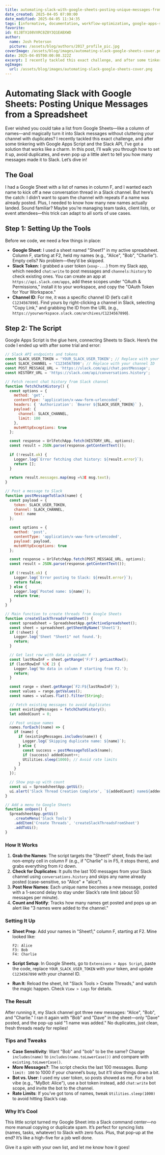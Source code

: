 ```yaml
---
title: automating-slack-with-google-sheets-posting-unique-messages-from-a-spreadsheet
date_created: 2025-04-05 07:00:00
date_modified: 2025-04-05 11:34:35
tags: [informative, documentation, workflow-optimization, google-apps-script, slack-integration, automation]
favorite: 
id: 01JBTX108VXRC8Z8Y3Q1EABXWD
author:
  name: Josh Peterson
  picture: /assets/blog/authors/2017_profile_pic.jpg
coverImage: /assets/blog/images/automating-slack-google-sheets-cover.png
date: 2025-04-05T00:00:00.322Z
excerpt: I recently tackled this exact challenge, and after some tinkering with Google Apps Script and the Slack API, I’ve got a solution that works like a charm.
ogImage:
  url: /assets/blog/images/automating-slack-google-sheets-cover.png
---
```

# Automating Slack with Google Sheets: Posting Unique Messages from a Spreadsheet

Ever wished you could take a list from Google Sheets—like a column of names—and magically turn it into Slack messages without cluttering your channel with duplicates? I recently tackled this exact challenge, and after some tinkering with Google Apps Script and the Slack API, I’ve got a solution that works like a charm. In this post, I’ll walk you through how to set it up, avoid duplicates, and even pop up a little alert to tell you how many messages made it to Slack. Let’s dive in!

## The Goal

I had a Google Sheet with a list of names in column F, and I wanted each name to kick off a new conversation thread in a Slack channel. But here’s the catch: I didn’t want to spam the channel with repeats if a name was already posted. Plus, I needed to know how many new names actually landed. Sound familiar? Maybe you’re managing team tasks, client lists, or event attendees—this trick can adapt to all sorts of use cases.

## Step 1: Setting Up the Tools

Before we code, we need a few things in place:

- **Google Sheet**: I used a sheet named "Sheet1" in my active spreadsheet. Column F, starting at F2, held my names (e.g., "Alice", "Bob", "Charlie"). Empty cells? No problem—they’d be skipped.
- **Slack Token**: I grabbed a user token (`xoxp-...`) from my Slack app, which needed `chat:write` to post messages and `channels:history` to check existing ones. You can create an app at `https://api.slack.com/apps`, add these scopes under "OAuth & Permissions," install it to your workspace, and copy the "OAuth Token for Your Workspace."
- **Channel ID**: For me, it was a specific channel ID (let’s call it `C1234567890`). Find yours by right-clicking a channel in Slack, selecting "Copy Link," and grabbing the ID from the URL (e.g., `https://yourworkspace.slack.com/archives/C1234567890`).

## Step 2: The Script

Google Apps Script is the glue here, connecting Sheets to Slack. Here’s the code I ended up with after some trial and error:

```javascript
// Slack API endpoints and tokens
const SLACK_USER_TOKEN = 'YOUR_SLACK_USER_TOKEN'; // Replace with your user token
const SLACK_CHANNEL = 'C1234567890'; // Replace with your channel ID
const POST_MESSAGE_URL = 'https://slack.com/api/chat.postMessage';
const HISTORY_URL = 'https://slack.com/api/conversations.history';

// Fetch recent chat history from Slack channel
function fetchChatHistory() {
  const options = {
    method: 'get',
    contentType: 'application/x-www-form-urlencoded',
    headers: { 'Authorization': `Bearer ${SLACK_USER_TOKEN}` },
    payload: {
      channel: SLACK_CHANNEL,
      limit: 100
    },
    muteHttpExceptions: true
  };

  const response = UrlFetchApp.fetch(HISTORY_URL, options);
  const result = JSON.parse(response.getContentText());
  
  if (!result.ok) {
    Logger.log(`Error fetching chat history: ${result.error}`);
    return [];
  }
  
  return result.messages.map(msg =%3E msg.text);
}

// Post a message to Slack
function postMessageToSlack(name) {
  const payload = {
    token: SLACK_USER_TOKEN,
    channel: SLACK_CHANNEL,
    text: name
  };

  const options = {
    method: 'post',
    contentType: 'application/x-www-form-urlencoded',
    payload: payload,
    muteHttpExceptions: true
  };

  const response = UrlFetchApp.fetch(POST_MESSAGE_URL, options);
  const result = JSON.parse(response.getContentText());
  
  if (!result.ok) {
    Logger.log(`Error posting to Slack: ${result.error}`);
    return false;
  } else {
    Logger.log(`Posted name: ${name}`);
    return true;
  }
}

// Main function to create threads from Google Sheets
function createSlackThreadsFromSheet() {
  const spreadsheet = SpreadsheetApp.getActiveSpreadsheet();
  const sheet = spreadsheet.getSheetByName('Sheet1');
  if (!sheet) {
    Logger.log('Sheet "Sheet1" not found.');
    return;
  }

  // Get last row with data in column F
  const lastRowInF = sheet.getRange('F:F').getLastRow();
  if (lastRowInF %3C 2) {
    Logger.log('No data in column F starting from F2.');
    return;
  }

  const range = sheet.getRange(`F2:F${lastRowInF}`);
  const values = range.getValues();
  const names = values.flat().filter(String);

  // Fetch existing messages to avoid duplicates
  const existingMessages = fetchChatHistory();
  let addedCount = 0;

  // Post unique names
  names.forEach((name) => {
    if (name) {
      if (existingMessages.includes(name)) {
        Logger.log(`Skipping duplicate name: ${name}`);
      } else {
        const success = postMessageToSlack(name);
        if (success) addedCount++;
        Utilities.sleep(1000); // Avoid rate limits
      }
    }
  });

  // Show pop-up with count
  const ui = SpreadsheetApp.getUi();
  ui.alert('Slack Thread Creation Complete', `${addedCount} name${addedCount === 1 ? '' : 's'} were added to the channel.`, ui.ButtonSet.OK);
}

// Add a menu to Google Sheets
function onOpen() {
  SpreadsheetApp.getUi()
    .createMenu('Slack Tools')
    .addItem('Create Threads', 'createSlackThreadsFromSheet')
    .addToUi();
}
```

### How It Works
1. **Grab the Names**: The script targets the "Sheet1" sheet, finds the last non-empty cell in column F (e.g., if "Charlie" is in F5, it stops there), and grabs everything from `F2` down.
2. **Check for Duplicates**: It pulls the last 100 messages from your Slack channel using `conversations.history` and skips any name already posted (case-sensitive, so "Alice" ≠ "alice").
3. **Post New Names**: Each unique name becomes a new message, posted with a 1-second delay to stay under Slack’s rate limit (about 50 messages per minute).
4. **Count and Notify**: Tracks how many names get posted and pops up an alert like "3 names were added to the channel."

### Setting It Up
- **Sheet Prep**: Add your names in "Sheet1," column F, starting at F2. Mine looked like:

  ```
  F2: Alice
  F3: Bob
  F4: Charlie
  ```

- **Script Setup**: In Google Sheets, go to `Extensions > Apps Script`, paste the code, replace `YOUR_SLACK_USER_TOKEN` with your token, and update `C1234567890` with your channel ID.
- **Run It**: Reload the sheet, hit "Slack Tools > Create Threads," and watch the magic happen. Check `View > Logs` for details.

### The Result

After running it, my Slack channel got three new messages: "Alice", "Bob", and "Charlie." I ran it again with "Bob" and "Dave" in the sheet—only "Dave" posted, and the pop-up said "1 name was added." No duplicates, just clean, fresh threads ready for replies!

### Tips and Tweaks
- **Case Sensitivity**: Want "Bob" and "bob" to be the same? Change `includes(name)` to `includes(name.toLowerCase())` and compare with `existing.toLowerCase()`.
- **More Messages?**: The script checks the last 100 messages. Bump `limit: 100` to 1000 if your channel’s busy, but it’ll slow things down a bit.
- **Bot vs. User**: I used my user token, so posts showed as me. For a bot vibe (e.g., "MyBot: Alice"), use a bot token instead, add `chat:write` bot scope, and invite the bot to the channel.
- **Rate Limits**: If you’ve got tons of names, tweak `Utilities.sleep(1000)` to avoid hitting Slack’s cap.

### Why It’s Cool

This little script turned my Google Sheet into a Slack command center—no more manual copying or duplicate spam. It’s perfect for syncing lists (names, tasks, whatever) to Slack with zero fuss. Plus, that pop-up at the end? It’s like a high-five for a job well done.

Give it a spin with your own list, and let me know how it goes!